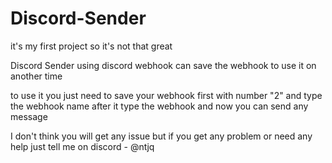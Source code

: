 # Discord-Sender
it's my first project so it's not that great

Discord Sender using discord webhook
can save the webhook to use it on another time 

to use it you just need to save your webhook first with number "2" and type
the webhook name after it type the webhook and now you can send any message

I don't think you will get any issue but if you get any problem or need any
help just tell me on discord - @ntjq
